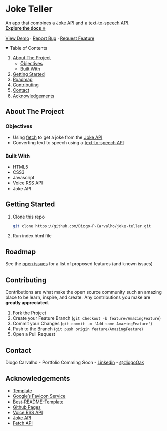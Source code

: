 # Joke Teller

An app that combines a [Joke API](https://sv443.net/jokeapi/v2/) and a [text-to-speech API](http://www.voicerss.org/api/).
<br>
<a href="https://github.com/Diogo-P-Carvalho/joke-teller/blob/main/README.md"><strong>Explore the docs »</strong></a>

<a href="https://diogo-p-carvalho.github.io/joke-teller/">View Demo</a>
·
<a href="https://github.com/Diogo-P-Carvalho/joke-teller/issues">Report Bug</a>
·
<a href="https://github.com/Diogo-P-Carvalho/joke-teller/issues">Request Feature</a>

<!-- TABLE OF CONTENTS -->
<details open="open">
  <summary>Table of Contents</summary>
  <ol>
    <li>
      <a href="#about-the-project">About The Project</a>
      <ul>
        <li><a href="#objectives">Objectives</a></li>
        <li><a href="#built-with">Built With</a></li>
      </ul>
    </li>    
    <li>
      <a href="#getting-started">Getting Started</a>      
    </li>
    <li><a href="#roadmap">Roadmap</a></li>
    <li><a href="#contributing">Contributing</a></li>
    <li><a href="#contact">Contact</a></li>
    <li><a href="#acknowledgements">Acknowledgements</a></li>
  </ol>
</details>

<!-- ABOUT THE PROJECT -->

## About The Project

### Objectives

-   Using [fetch](https://developer.mozilla.org/en-US/docs/Web/API/Fetch_API) to get a joke from the [Joke API](https://sv443.net/jokeapi/v2/)
-   Converting text to speech using a [text-to-speech API](http://www.voicerss.org/api/)

### Built With

-   HTML5
-   CSS3
-   Javascript
-   Voice RSS API
-   Joke API

<!-- GETTING STARTED -->

## Getting Started

1. Clone this repo
    ```sh
    git clone https://github.com/Diogo-P-Carvalho/joke-teller.git
    ```
2. Run index.html file

<!-- ROADMAP -->

## Roadmap

See the [open issues](https://github.com/Diogo-P-Carvalho/joke-teller/issues) for a list of proposed features (and known issues)

<!-- CONTRIBUTING -->

## Contributing

Contributions are what make the open source community such an amazing place to be learn, inspire, and create. Any contributions you make are **greatly appreciated**.

1. Fork the Project
2. Create your Feature Branch (`git checkout -b feature/AmazingFeature`)
3. Commit your Changes (`git commit -m 'Add some AmazingFeature'`)
4. Push to the Branch (`git push origin feature/AmazingFeature`)
5. Open a Pull Request

<!--CONTACT -->

## Contact

Diogo Carvalho - Portfolio Comming Soon - [Linkedin](www.linkedin.com/in/diogo-carvalho-83a96a14a) - [@diogoOak](https://twitter.com/diogoOak)

<!-- ACKNOWLEDGMENTS -->

## Acknowledgements

-   [Template](https://github.com/Diogo-P-Carvalho/template)
-   [Google’s Favicon Service](https://www.google.com/s2/favicons?domain=zerotomastery.io)
-   [Best-README-Template](https://github.com/othneildrew/Best-README-Template)
-   [Github Pages](https://pages.github.com/)
-   [Voice RSS API](http://www.voicerss.org/api/)
-   [Joke API](https://sv443.net/jokeapi/v2/)
-   [Fetch API](https://developer.mozilla.org/en-US/docs/Web/API/Fetch_API)

